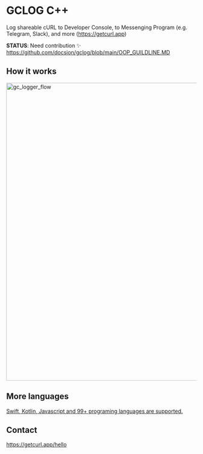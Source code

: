 # GCLOG C++
Log shareable cURL to Developer Console, to Messenging Program (e.g. Telegram, Slack), and more (https://getcurl.app)

**STATUS**: Need contribution ✨ https://github.com/docsion/gclog/blob/main/OOP_GUILDLINE.MD

## How it works
<img width="786" alt="gc_logger_flow" src="https://user-images.githubusercontent.com/4256921/167043591-8d7e28d6-ed25-4ad8-9af3-26f1df72c286.png">

## More languages
[Swift, Kotlin, Javascript and 99+ programing languages are supported.](https://github.com/docsion/gclog)


## Contact
https://getcurl.app/hello

